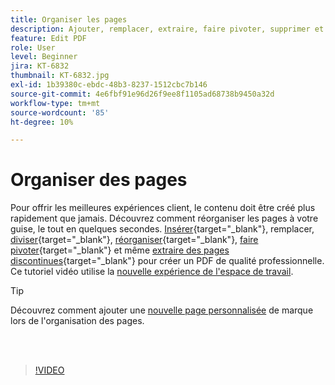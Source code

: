 ```yaml
---
title: Organiser les pages
description: Ajouter, remplacer, extraire, faire pivoter, supprimer et réorganiser des pages dans votre PDF
feature: Edit PDF
role: User
level: Beginner
jira: KT-6832
thumbnail: KT-6832.jpg
exl-id: 1b39380c-ebdc-48b3-8237-1512cbc7b146
source-git-commit: 4e6fbf91e96d26f9ee8f1105ad68738b9450a32d
workflow-type: tm+mt
source-wordcount: '85'
ht-degree: 10%

---
```


# Organiser des pages

Pour offrir les meilleures expériences client, le contenu doit être créé plus rapidement que jamais. Découvrez comment réorganiser les pages à votre guise, le tout en quelques secondes. [Insérer](https://www.adobe.com/fr/acrobat/online/add-pages-to-pdf.html){target="_blank"}, remplacer, [diviser](https://www.adobe.com/fr/acrobat/online/split-pdf.html){target="_blank"}, [réorganiser](https://www.adobe.com/fr/acrobat/online/rearrange-pdf.html){target="_blank"}, [faire pivoter](https://www.adobe.com/fr/acrobat/online/rotate-pdf.html){target="_blank"} et même [extraire des pages discontinues](https://www.adobe.com/fr/acrobat/online/extract-pdf-pages.html){target="_blank"} pour créer un PDF de qualité professionnelle. Ce tutoriel vidéo utilise la [nouvelle expérience de l&#39;espace de travail](new-workspace.md).

>[!TIP]
>
>Découvrez comment ajouter une [nouvelle page personnalisée](add-custom-page.md) de marque lors de l&#39;organisation des pages.

<br> 

>[!VIDEO](https://video.tv.adobe.com/v/3409022?quality=12&learn=on&hidetitle=true)